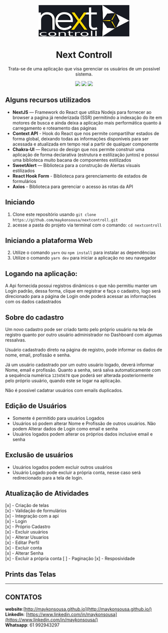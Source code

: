 <div align="center">
  <img src="./public/images/logo.png" height="100px" alt="Next Controll"/>
</div>

<div align="center">

  # Next Controll
  Trata-se de uma aplicação que visa gerenciar os usuários de um possivel sistema.



  ![](https://img.shields.io/badge/autor-Maykon%20Sousa-brightgreen)
  ![](https://img.shields.io/badge/Language-Typescript-brightgreen)
  ![](https://img.shields.io/badge/Front--End-ReactJS-brightgreen)
  
</div> 

## Alguns recursos utilizados

- **NextJS** — Framework do React que utiliza Nodejs para fornecer ao browser a pagina já renderizada (SSR) permitindo a indexação do ite em motores de busca e ainda deixa a aplicação mais performática quanto á carregamento e roteamento das páginas
- **Context API** - Hook do React que nos permite compartilhar estados de forma global, deixando todas as informações disponíveis para ser acessada e atualizada em tempo real a partir de qualquer componente
- **Chakra-UI** — Recurso de design que nos permite construir uma aplicação de forma declarativa (estrutura e estilização juntos) e possui uma biblioteca muito bacana de componentes estilizados
- **SweetAlert** — Biblioteca para a construção de Alertas visuais estilizados
- **React Hook Form** - Biblioteca para gerenciamento de estados de formulários  
- **Axios** - Biblioteca para gerenciar o acesso às rotas da API


## Iniciando

1. Clone este  reposítório usando `git clone https://github.com/maykonsousa/nextcontroll.git`
2. acesse a pasta do projeto via terminal com o comando: `cd nextcontroll`<br />


## Iniciando a plataforma Web


2. Utilize o comando  `yarn` ou `npm install` para instalar as dependências<br />
3. Utilize o comando `yarn dev` para iniciar a aplicação no seu navegador

## Logando na aplicação:
A Api fornecida possui registros dinâmicos o que não permitiu manter um Login padrão, dessa forma, clique em registrar e faça o cadastro, logo será direcionado para a página de Login onde poderá acessar as informações com os dados cadastrados

## Sobre do cadastro
Um novo cadastro pode ser criado tanto pelo próprio usuário na tela de registro quanto por outro usuário administrador no Dashboard com algumas ressalvas.

Usuário cadastrado direto na página de registro, pode informar os dados de nome, email, profissão e senha.

Já um usuário cadastrado por um outro usuário logado, deverá informar Nome, email e profissão. Quanto a senha, será salva automaticamente com a sequência numérica `12345678` que poderá ser alterada posteriormente pelo próprio usuário, quando este se logar na aplicação.  

Não é possivel cadatrar usuários com emails duplicados.

## Edição de Usuários
- Somente é permitido para usuários Logados
- Usuários só podem alterar Nome e Profissão de outros usuários. Não podem Alterar dados de Login como email e senha
- Usuários logados podem alterar os próprios dados inclusive email e senha

## Exclusão de usuários
- Usuários logados podem excluir outros usuários
- Usuário Logado pode excluir a própria conta, nesse caso será redirecionado para a tela de login.

## Atualização de Atividades

[x] - Criação de telas  
[x] - Validação de formulários  
[x] - Integração com a api  
[x] - Login  
[x] - Próprio Cadastro   
[x] - Excluir usuários  
[x] - Alterar Usuarios  
[x] - Editar Perfil  
[x] - Excluir conta  
[x] - Alterar Senha  
[x] - Excluir a própria conta 
[ ] - Paginação 
[x] - Resposividade

## Prints das Telas




***



## CONTATOS
**website**:[http://maykonsousa.github.io](http://maykonsousa.github.io/)  
**LinkedIn**: [https://www.linkedin.com/in/maykonsousa](https://www.linkedin.com/in/maykonsousa/)  
**Whatsapp**: 61 992943297